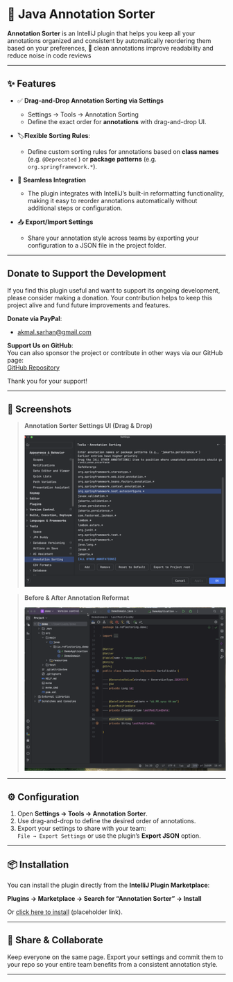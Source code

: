 <!-- Plugin description -->
# 🔀 Java Annotation Sorter

**Annotation Sorter** is an IntelliJ plugin that helps you keep all your annotations organized and consistent by automatically reordering them based on your preferences, 🚀 clean annotations improve readability and reduce noise in code reviews
  

---

## ✨ Features

- ✅ **Drag-and-Drop Annotation Sorting via Settings**
  - Settings → Tools → Annotation Sorting
  - Define the exact order for **annotations** with drag-and-drop UI.

- 🏷️**Flexible Sorting Rules**:
    - Define custom sorting rules for annotations based on **class names** (e.g. `@Deprecated` ) or **package patterns** (e.g. `org.springframework.*`).

- 🔌 **Seamless Integration**
  - The plugin integrates with IntelliJ’s built-in reformatting functionality, making it easy to reorder annotations automatically without additional steps or configuration.

- 📤 **Export/Import Settings**
  - Share your annotation style across teams by exporting your configuration to a JSON file in the project folder.


---

## **Donate to Support the Development**

If you find this plugin useful and want to support its ongoing development, please consider making a donation. Your contribution helps to keep this project alive and fund future improvements and features.

**Donate via PayPal**:  
 - akmal.sarhan@gmail.com

**Support Us on GitHub**:  
You can also sponsor the project or contribute in other ways via our GitHub page:  
[GitHub Repository](https://github.com/akmalSar/annotation-sorter-intellij-idea-plugin)

Thank you for your support!

<!-- Plugin description end -->
---

## 📸 Screenshots

> **Annotation Sorter Settings UI (Drag & Drop)**
>
> ![Drag and drop UI](screenshots/settings-ui.png)

> **Before & After Annotation Reformat**
>
> ![Annotation before and after](screenshots/settings.gif)

---

## ⚙️ Configuration

1. Open **Settings → Tools → Annotation Sorter**.
2. Use drag-and-drop to define the desired order of annotations.
3. Export your settings to share with your team:  
   `File → Export Settings` or use the plugin’s **Export JSON** option.

---

## 📦 Installation

You can install the plugin directly from the **IntelliJ Plugin Marketplace**:

**Plugins → Marketplace → Search for “Annotation Sorter” → Install**

Or [click here to install](https://plugins.jetbrains.com/) (placeholder link).

---

## 🤝 Share & Collaborate

Keep everyone on the same page. Export your settings and commit them to your repo so your entire team benefits from a consistent annotation style.

---


